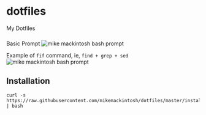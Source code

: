 # dotfiles
My Dotfiles

###
Basic Prompt
![mike mackintosh bash prompt](https://www.dropbox.com/s/mpzzfbicatbpmg2/Screenshot%202015-07-17%2015.04.24.png?dl=1 "Mike Mackintosh bash prompt")

Example of `fif` command, ie, `find + grep + sed`
![mike mackintosh bash prompt](https://www.dropbox.com/s/klugfhis3au1fe3/Screenshot%202015-07-29%2000.27.47.png?dl=1 "Mike Mackintosh bash prompt")


## Installation

    curl -s https://raw.githubusercontent.com/mikemackintosh/dotfiles/master/install | bash
